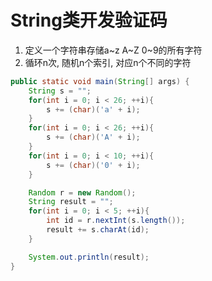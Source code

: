 # String类开发验证码

1.  定义一个字符串存储a~z A~Z 0~9的所有字符
2. 循环n次, 随机n个索引, 对应n个不同的字符

```java
public static void main(String[] args) {
    String s = "";
    for(int i = 0; i < 26; ++i){
        s += (char)('a' + i);
    }
    for(int i = 0; i < 26; ++i){
        s += (char)('A' + i);
    }
    for(int i = 0; i < 10; ++i){
        s += (char)('0' + i);
    }

    Random r = new Random();
    String result = "";
    for(int i = 0; i < 5; ++i){
        int id = r.nextInt(s.length());
        result += s.charAt(id);
    }

    System.out.println(result);
}
```

